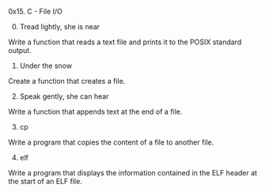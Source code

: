 0x15. C - File I/O

0. Tread lightly, she is near

Write a function that reads a text file and prints it to the POSIX standard output.

1. Under the snow

Create a function that creates a file.

2. Speak gently, she can hear

Write a function that appends text at the end of a file.

3. cp

Write a program that copies the content of a file to another file.

4. elf

Write a program that displays the information contained in the ELF header
at the start of an ELF file.
